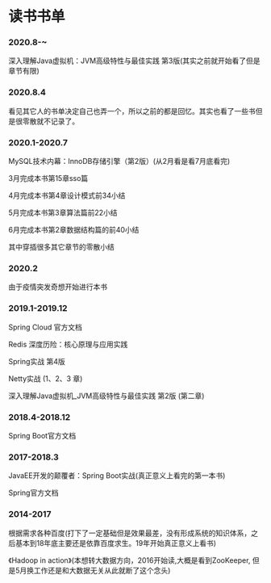 # 读书书单

### 2020.8-~

深入理解Java虚拟机：JVM高级特性与最佳实践 第3版(其实之前就开始看了但是章节有限)

### 2020.8.4

看见其它人的书单决定自己也弄一个，所以之前的都是回忆。其实也看了一些书但是很零散就不记录了。

### 2020.1-2020.7

MySQL技术内幕：InnoDB存储引擎（第2版）(从2月看是看7月底看完)

3月完成本书第15章sso篇

4月完成本书第4章设计模式前34小结

5月完成本书第3章算法篇前22小结

6月完成本书第2章数据结构篇的前40小结

其中穿插很多其它章节的零散小结

### 2020.2

由于疫情突发奇想开始进行本书

### 2019.1-2019.12

Spring Cloud 官方文档

Redis 深度历险：核心原理与应用实践

Spring实战 第4版

Netty实战 (1、2、3 章)

深入理解Java虚拟机_JVM高级特性与最佳实践 第2版 (第二章)

### 2018.4-2018.12 

Spring Boot官方文档

### 2017-2018.3 

JavaEE开发的颠覆者：Spring Boot实战(真正意义上看完的第一本书) 

Spring官方文档

### 2014-2017

根据需求各种百度(打下了一定基础但是效果最差，没有形成系统的知识体系，之后基本到18年底主要还是依靠百度求生。19年开始真正意义上看书)

《Hadoop in action》(本想转大数据方向，2016开始读,大概是看到ZooKeeper, 但是5月换工作还是和大数据无关从此就断了这个念头)
